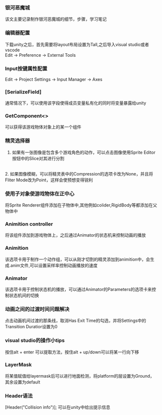 ### 银河恶魔城
  该文主要记录制作银河恶魔城的细节，步骤，学习笔记

### 编辑器配置
下载unity之后，首先需要将layout布局设置为Tall,之后导入visual studio或者vscode
<br>
Edit -> Preference -> External Tools

### Input按键属性配置
Edit -> Project Settings -> Input Manager -> Axes

### [SerializeField]
通常情况下，可以使用该字段使得成员变量私有化的同时将变量暴露给unity

### GetComponent<>
可以获得该游戏物体对象上的某一个组件

### 精灵选择器
1. 如果有一张图像是包含多个游戏角色的动作，可以点击图像使用Sprite Editor按钮中的Slice对其进行分割
<br>
2. 如果图像模糊，可以将精灵表中的Compression的选项卡改为None，并且将Fliter Mode改为Point，这样会使预想变得锐利

### 使用子对象使游戏物体在正中心
将Sprite Renderer组件添加在子物体中,其他例如colider,RigidBody等都添加在父物体中

### Animition controller
将该组件添加到游戏物体上，之后通过Animator的状态机来控制动画的播放
### Animition
该选项卡用于制作一个动作组，可以从刚才切割的精灵添加到animition中，会生成.anim文件,可以设置采样率控制动画播放的速度

### Animator
该选项卡用于控制状态机的播放，可以通过Animator的Parameters的选项卡来控制状态机间的切换

### 动画之间的过渡时间问题解决
点击动画机间过渡的那条线，取消Has Exit Time的勾选，并将Settings中的Transition Duratior设置为0

### visual studio的操作小tips
按住alt + enter 可以提取方法，按住alt + up/down可以将某一行向下移

### LayerMask
将某值赋值给layermask后可以进行地面检测，将platform的层设置为Ground，其余设置为default

### Header语法
[Header("Collision info")]; 可以在unity中给出提示信息
